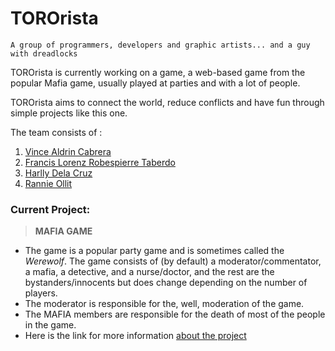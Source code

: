 # TOROrista
`A group of programmers, developers and graphic artists... and a guy with dreadlocks`

TOROrista is currently working on a game, a web-based game from the popular Mafia game, usually played at parties and with a lot of people.

TOROrista aims to connect the world, reduce conflicts and have fun through simple projects like this one.

The team consists of :
1. [Vince Aldrin Cabrera](https://github.com/vincealdrin)
2. [Francis Lorenz Robespierre Taberdo](https://github.com/francistaberdo)
3. [Harlly Dela Cruz](https://github.com/bobharley)
4. [Rannie Ollit](https://github.com/einnar82)

### Current Project:
> __MAFIA GAME__
- The game is a popular party game and is sometimes called the *Werewolf*. The game consists of (by default) a moderator/commentator, a mafia, a detective, and a nurse/doctor, and the rest are the bystanders/innocents but does change depending on the number of players.
- The moderator is responsible for the, well, moderation of the game.
- The MAFIA members are responsible for the death of most of the people in the game.
- Here is the link for more information [about the project](https://github.com/TOROrista/mafia-the-game)